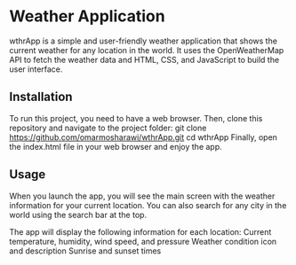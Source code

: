 # Weather Application
wthrApp is a simple and user-friendly weather application that shows the current weather for any location in the world. It uses the OpenWeatherMap API to fetch the weather data and HTML, CSS, and JavaScript to build the user interface.

## Installation
To run this project, you need to have a web browser.
Then, clone this repository and navigate to the project folder:
git clone https://github.com/omarmosharawi/wthrApp.git
cd wthrApp
Finally, open the index.html file in your web browser and enjoy the app.

## Usage
When you launch the app, you will see the main screen with the weather information for your current location. You can also search for any city in the world using the search bar at the top.

The app will display the following information for each location:
Current temperature, humidity, wind speed, and pressure
Weather condition icon and description
Sunrise and sunset times
